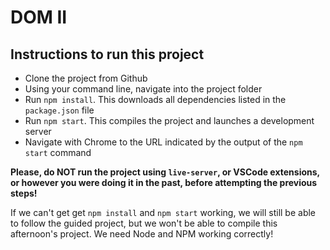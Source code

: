 # DOM II

## Instructions to run this project

- Clone the project from Github
- Using your command line, navigate into the project folder
- Run `npm install`. This downloads all dependencies listed in the `package.json` file
- Run `npm start`. This compiles the project and launches a development server
- Navigate with Chrome to the URL indicated by the output of the `npm start` command

**Please, do NOT run the project using `live-server`, or VSCode extensions, or however you were doing it in the past, before attempting the previous steps!**

If we can't get get `npm install` and `npm start` working, we will still be able to follow the guided project, but we won't be able to compile this afternoon's project. We need Node and NPM working correctly!
